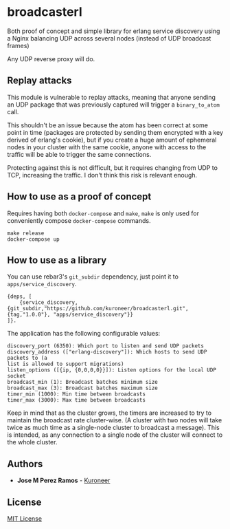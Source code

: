 # broadcasterl

Both proof of concept and simple library for erlang service discovery using a
Nginx balancing UDP across several nodes (instead of UDP broadcast frames)

Any UDP reverse proxy will do.

## Replay attacks

This module is vulnerable to replay attacks, meaning that anyone sending an UDP
package that was previously captured will trigger a `binary_to_atom` call.

This shouldn't be an issue because the atom has been correct at some point in
time (packages are protected by sending them encrypted with a key derived of
erlang's cookie), but if you create a huge amount of ephemeral nodes in your
cluster with the same cookie, anyone with access to the traffic will be able to
trigger the same connections.

Protecting against this is not difficult, but it requires changing from UDP to
TCP, increasing the traffic. I don't think this risk is relevant enough.

## How to use as a proof of concept

Requires having both `docker-compose` and `make`, `make` is only used for
conveniently compose `docker-compose` commands.
```
make release
docker-compose up
```

## How to use as a library

You can use rebar3's `git_subdir` dependency, just point it to
`apps/service_discovery`.

```
{deps, [
    {service_discovery, {git_subdir,"https://github.com/kuroneer/broadcasterl.git", {tag,"1.0.0"}, "apps/service_discovery"}}
]}.
```

The application has the following configurable values:

```
discovery_port (6350): Which port to listen and send UDP packets
discovery_address (["erlang-discovery"]): Which hosts to send UDP packets to (a
list is allowed to support migrations)
listen_options ([{ip, {0,0,0,0}}]): Listen options for the local UDP socket
broadcast_min (1): Broadcast batches minimum size
broadcast_max (3): Broadcast batches maximum size
timer_min (1000): Min time between broadcasts
timer_max (3000): Max time between broadcasts
```

Keep in mind that as the cluster grows, the timers are increased to try to
maintain the broadcast rate cluster-wise. (A cluster with two nodes will take
twice as much time as a single-node cluster to broadcast a message). This is
intended, as any connection to a single node of the cluster will connect to
the whole cluster.

## Authors

* **Jose M Perez Ramos** - [Kuroneer](https://github.com/Kuroneer)

## License

[MIT License](LICENSE)

